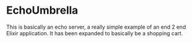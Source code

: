 # EchoUmbrella

This is basically an echo server, a really simple example of an end 2 end
Elixir application. It has been expanded to basically be a shopping cart.
